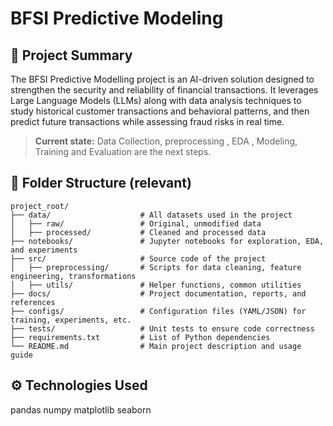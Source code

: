 # BFSI Predictive Modeling


## 🔎 Project Summary

The BFSI Predictive Modelling project is an AI-driven solution designed to strengthen the security and reliability of financial transactions. It leverages Large Language Models (LLMs) along with data analysis techniques to study historical customer transactions and behavioral patterns, and then predict future transactions while assessing fraud risks in real time.

> **Current state:** Data Collection, preprocessing , EDA , Modeling, Training and  Evaluation are the next steps.

  ## 📁 Folder Structure (relevant)

```
project_root/
├── data/                    # All datasets used in the project
│   ├── raw/                 # Original, unmodified data
│   ├── processed/           # Cleaned and processed data
├── notebooks/               # Jupyter notebooks for exploration, EDA, and experiments
├── src/                     # Source code of the project
│   ├── preprocessing/       # Scripts for data cleaning, feature engineering, transformations
│   ├── utils/               # Helper functions, common utilities
├── docs/                    # Project documentation, reports, and references
├── configs/                 # Configuration files (YAML/JSON) for training, experiments, etc.
├── tests/                   # Unit tests to ensure code correctness
├── requirements.txt         # List of Python dependencies
└── README.md                # Main project description and usage guide

```

## ⚙️ Technologies Used
pandas
numpy
matplotlib
seaborn
